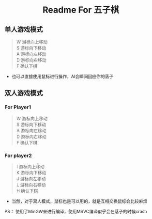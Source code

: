 # <center>Readme For 五子棋</center>
## 单人游戏模式
>W 游标向上移动</br>
>S 游标向下移动</br>
>A 游标向左移动</br>
>D 游标向右移动</br>
>F 确认下棋</br>


* 也可以直接使用鼠标进行操作，AI会瞬间回应你的落子

## 双人游戏模式
### For Player1
>W 游标向上移动</br>
>S 游标向下移动</br>
>A 游标向左移动</br>
>D 游标向右移动</br>
>F 确认下棋</br>
### For player2
>I 游标向上移动</br>
>K 游标向下移动</br>
>J 游标向左移动</br>
>L 游标向右移动</br>
>H 确认下棋</br>

* 当然，对于双人模式，鼠标也是可以用的，就是互相交换鼠标会比较麻烦

PS： 使用了MinGW来进行编译，使用MSVC编译似乎会在落子的时候crash</br>
